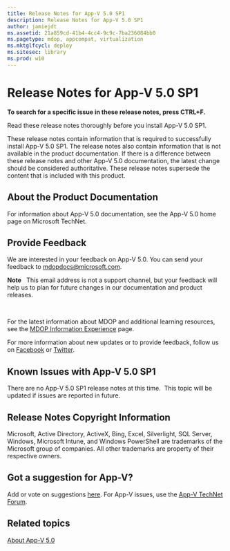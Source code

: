 ```yaml
---
title: Release Notes for App-V 5.0 SP1
description: Release Notes for App-V 5.0 SP1
author: jamiejdt
ms.assetid: 21a859cd-41b4-4cc4-9c9c-7ba236084bb0
ms.pagetype: mdop, appcompat, virtualization
ms.mktglfcycl: deploy
ms.sitesec: library
ms.prod: w10
---
```



# Release Notes for App-V 5.0 SP1


**To search for a specific issue in these release notes, press CTRL+F.**

Read these release notes thoroughly before you install App-V 5.0 SP1.

These release notes contain information that is required to successfully install App-V 5.0 SP1. The release notes also contain information that is not available in the product documentation. If there is a difference between these release notes and other App-V 5.0 documentation, the latest change should be considered authoritative. These release notes supersede the content that is included with this product.

## About the Product Documentation


For information about App-V 5.0 documentation, see the App-V 5.0 home page on Microsoft TechNet.

## Provide Feedback


We are interested in your feedback on App-V 5.0. You can send your feedback to <mdopdocs@microsoft.com>.

**Note**  
This email address is not a support channel, but your feedback will help us to plan for future changes in our documentation and product releases.

 

For the latest information about MDOP and additional learning resources, see the [MDOP Information Experience](http://go.microsoft.com/fwlink/p/?LinkId=236032) page.

For more information about new updates or to provide feedback, follow us on [Facebook](http://go.microsoft.com/fwlink/p/?LinkId=242445) or [Twitter](http://go.microsoft.com/fwlink/p/?LinkId=242447).

## Known Issues with App-V 5.0 SP1


There are no App-V 5.0 SP1 release notes at this time.  This topic will be updated if issues are reported in future.

## Release Notes Copyright Information


Microsoft, Active Directory, ActiveX, Bing, Excel, Silverlight, SQL Server, Windows, Microsoft Intune, and Windows PowerShell are trademarks of the Microsoft group of companies. All other trademarks are property of their respective owners.



## Got a suggestion for App-V?


Add or vote on suggestions [here](http://appv.uservoice.com/forums/280448-microsoft-application-virtualization). For App-V issues, use the [App-V TechNet Forum](https://social.technet.microsoft.com/Forums/home?forum=mdopappv).

## Related topics


[About App-V 5.0](about-app-v-50.md)

 

 





